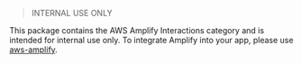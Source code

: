 > INTERNAL USE ONLY

This package contains the AWS Amplify Interactions category and is intended for internal use only. To integrate Amplify into your app, please use [aws-amplify](https://www.npmjs.com/package/aws-amplify).
